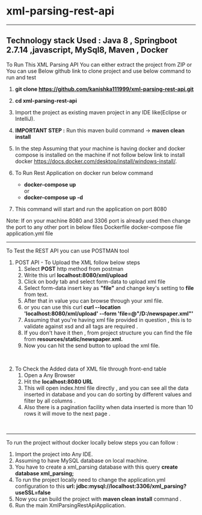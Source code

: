 ﻿# xml-parsing-rest-api

----------------------------------------------------------------------------------------------------------------------
Technology stack Used : Java 8 , Springboot 2.7.14 ,javascript, MySql8, Maven , Docker
------------------------------------------------------------------------------------------------------------------------
To Run This XML Parsing API You can either extract the project from  ZIP or You can use Below github link to clone 
project and use below command to run and test

1. **git clone https://github.com/kanishka111999/xml-parsing-rest-api.git**

2. **cd xml-parsing-rest-api**

3. Import the project as existing maven project in any IDE like(Eclipse or IntelliJ).
4. **IMPORTANT STEP :** Run this maven build command -> **maven clean install** 
5. In the step Assuming that your machine is having 
   docker and docker compose is  installed on the machine if not follow below link to install docker
   https://docs.docker.com/desktop/install/windows-install/.
6. To Run Rest Application on docker run below command
    <ul>
     <li><b>docker-compose up</b></li> or <li><b>docker-compose up -d</b></li>
   </ul>

7. This command will start and run the application on port 8080

Note: If on your machine 8080 and 3306 port is already used then change the port to any other port in below files 
Dockerfile
docker-compose file
application.yml file

------------------------------------------------------------------------------------------------------------------------
To Test the REST API you can use POSTMAN tool

1. POST API - To Upload the XML follow below steps
   <ol>
    <li>Select <b>POST</b> http method from postman</li>
    <li>Write this url <b>localhost:8080/xml/upload</b> </li>
    <li>Click on body tab and select form-data to upload xml file</li>
    <li>Select form-data insert key as <b>"file"</b> and change key's setting to <b>file</b> from text.</li>
    <li>After that in value you can browse through your xml file.</li>
    <li>or you can use this curl <b>curl --location 'localhost:8080/xml/upload' --form 'file=@"/D:/newspaper.xml"'</b></li>
    <li> Assuming that you're having  xml file provided in question , this is to validate against xsd and all tags are required .</li>
    <li>If you don't have it then , from project structure you can find the file from <b>resources/static/newspaper.xml.</b> </li>
    <li>Now you can hit the send button to upload the xml file.</li>
   </ol>

<br/>

2. To Check the Added data of XML file through front-end table
    <ol>
        <li>Open a Any Browser</li>
        <li>Hit the <b>localhost:8080 URL</b> </li>
        <li>This will open index.html file directly , and you can see all the data inserted in database
        and you can do sorting by different values and filter by all columns . </li>
        <li>Also there is a pagination facility when data inserted is more than 10 rows 
         it will move to the next page . </li>
    </ol>
   
<br/>

------------------------------------------------------------------------------------------------------------------------
To run the project without docker locally below steps you can follow : 

1. Import the project into Any IDE. 
2. Assuming to have MySQL database on local machine.
3. You have to create a xml_parsing database with this query **create database xml_parsing;**
4. To run the project locally need to change the application.yml configuration to this
   **url: jdbc:mysql://localhost:3306/xml_parsing?useSSL=false**
5. Now you can build the project with **maven clean install** command .
6. Run the main XmlParsingRestApiApplication.



